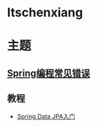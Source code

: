 # Itschenxiang

# 主题
## [Spring编程常见错误](./docs/springsummary/README.md)

## 教程
* [Spring Data JPA入门](./docs/tutorial/springdatajpa.md)
